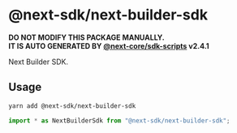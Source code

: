 # @next-sdk/next-builder-sdk

**DO NOT MODIFY THIS PACKAGE MANUALLY.**  
**IT IS AUTO GENERATED BY [@next-core/sdk-scripts] v2.4.1**

Next Builder SDK.

## Usage

```bash
yarn add @next-sdk/next-builder-sdk
```

```ts
import * as NextBuilderSdk from "@next-sdk/next-builder-sdk";
```

[@next-core/sdk-scripts]: https://github.com/easyops-cn/next-core/tree/master/packages/sdk-scripts
